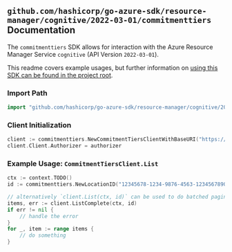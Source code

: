 
## `github.com/hashicorp/go-azure-sdk/resource-manager/cognitive/2022-03-01/commitmenttiers` Documentation

The `commitmenttiers` SDK allows for interaction with the Azure Resource Manager Service `cognitive` (API Version `2022-03-01`).

This readme covers example usages, but further information on [using this SDK can be found in the project root](https://github.com/hashicorp/go-azure-sdk/tree/main/docs).

### Import Path

```go
import "github.com/hashicorp/go-azure-sdk/resource-manager/cognitive/2022-03-01/commitmenttiers"
```


### Client Initialization

```go
client := commitmenttiers.NewCommitmentTiersClientWithBaseURI("https://management.azure.com")
client.Client.Authorizer = authorizer
```


### Example Usage: `CommitmentTiersClient.List`

```go
ctx := context.TODO()
id := commitmenttiers.NewLocationID("12345678-1234-9876-4563-123456789012", "locationValue")

// alternatively `client.List(ctx, id)` can be used to do batched pagination
items, err := client.ListComplete(ctx, id)
if err != nil {
	// handle the error
}
for _, item := range items {
	// do something
}
```
